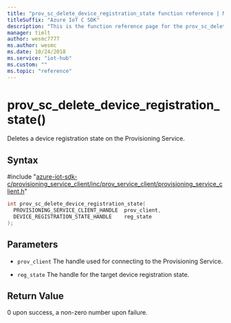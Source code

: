 ```yaml
---                             
title: "prov_sc_delete_device_registration_state function reference | Microsoft Docs" 
titleSuffix: "Azure IoT C SDK"            
description: "This is the function reference page for the prov_sc_delete_device_registration_state() function in the Azure IoT C SDK. This SDK is used with Azure IoT Hub and Azure IoT Hub Device Provisioning Service"            
manager: timlt                 
author: wesmc7777              
ms.author: wesmc               
ms.date: 10/24/2018                    
ms.service: "iot-hub"             
ms.custom: ""                
ms.topic: "reference"        
---                            
```


# prov_sc_delete_device_registration_state()

Deletes a device registration state on the Provisioning Service.

## Syntax

\#include "[azure-iot-sdk-c/provisioning_service_client/inc/prov_service_client/provisioning_service_client.h](../provisioning-service-client-h.md)"  
```C
int prov_sc_delete_device_registration_state(
  PROVISIONING_SERVICE_CLIENT_HANDLE  prov_client,
  DEVICE_REGISTRATION_STATE_HANDLE    reg_state
);
```

## Parameters
* `prov_client` The handle used for connecting to the Provisioning Service. 

* `reg_state` The handle for the target device registration state.

## Return Value
0 upon success, a non-zero number upon failure.

